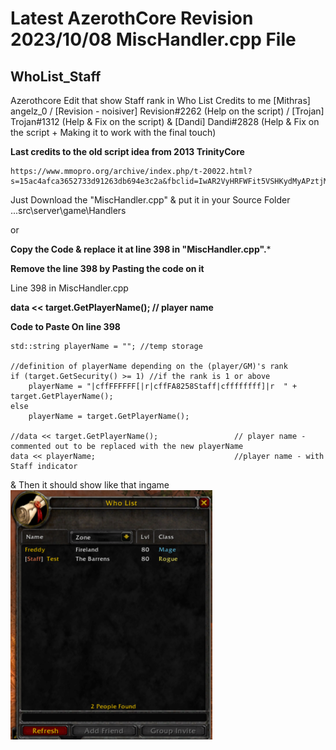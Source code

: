 
# Latest AzerothCore Revision 2023/10/08 MiscHandler.cpp File


## WhoList_Staff
Azerothcore Edit that show Staff rank in Who List
Credits to me [Mithras] angelz_0 /  [Revision - noisiver] Revision#2262 (Help on the script) / [Trojan] Trojan#1312 (Help & Fix on the script) & [Dandi] Dandi#2828 (Help & Fix on the script + Making it to work with the final touch)

****Last credits to the old script idea from 2013 TrinityCore****

```
https://www.mmopro.org/archive/index.php/t-20022.html?s=15ac4afca3652733d91263db694e3c2a&fbclid=IwAR2VyHRFWFit5VSHKydMyAPztjMuijQ7Z9nKqx3L9v4qSPPQe7JV88CQEVo
```




Just Download the "MiscHandler.cpp" & put it in your Source Folder
...src\server\game\Handlers

 or

 ****Copy the Code & replace it at line 398 in "MiscHandler.cpp".*****
 
****Remove the line 398 by Pasting the code on it****

Line 398 in MiscHandler.cpp

****data << target.GetPlayerName();                   // player name**** 


****Code to Paste On line 398****

```
std::string playerName = ""; //temp storage

//definition of playerName depending on the (player/GM)'s rank
if (target.GetSecurity() >= 1) //if the rank is 1 or above
    playerName = "|cffFFFFFF[|r|cffFA8258Staff|cffffffff]|r  " + target.GetPlayerName();
else
    playerName = target.GetPlayerName();

//data << target.GetPlayerName();                 // player name - commented out to be replaced with the new playerName
data << playerName;                               //player name - with Staff indicator
```

& Then it should show like that ingame 
![Screenshot](screenshot.png)
